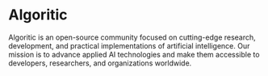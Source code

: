 # Algoritic 

Algoritic is an open-source community focused on cutting-edge research, development, and practical implementations of artificial intelligence. Our mission is to advance applied AI technologies and make them accessible to developers, researchers, and organizations worldwide.
